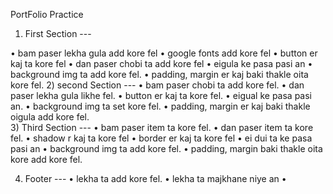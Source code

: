 PortFolio Practice

1) First Section ---

• bam paser lekha gula add kore fel
• google fonts add kore fel 
• button er kaj ta kore fel
• dan paser chobi ta add kore fel
• eigula ke pasa pasi an
• background img ta add kore fel.
• padding, margin er kaj baki thakle oita kore fel.
2) second Section ---
•   bam paser chobi ta add kore fel.
• dan paser lekha gula likhe fel.
• button er kaj ta kore fel.
• eigual ke pasa pasi an. 
• background img ta set kore fel. 
• padding, margin er kaj baki thakle oigula add kore fel.  
3) Third Section --- 
• bam paser item ta kore fel. 
• dan paser item ta kore fel.
• shadow r kaj ta kore fel
• border er kaj ta kore fel 
• ei dui ta ke pasa pasi an
• background img ta add kore fel.
• padding, margin baki thakle oita kore add kore fel. 

4) Footer ---
• lekha ta add kore fel.
• lekha ta majkhane niye an 
• 